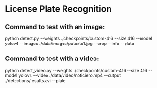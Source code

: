 # License Plate Recognition

## Command to test with an image:
python detect.py --weights ./checkpoints/custom-416 --size 416 --model yolov4 --images ./data/images/patente1.jpg --crop --info --plate

## Command to test with a video:
python detect_video.py --weights ./checkpoints/custom-416 --size 416 --model yolov4 --video ./data/video/noticiero.mp4 --output ./detections/results.avi --plate
